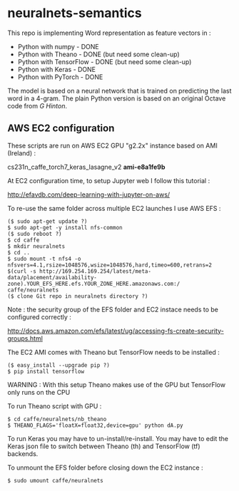 # neuralnets-semantics

This repo is implementing Word representation as feature vectors in :

* Python with numpy - DONE
* Python with Theano - DONE (but need some clean-up)
* Python with TensorFlow - DONE (but need some clean-up)
* Python with Keras - DONE
* Python with PyTorch - DONE


The model is based on a neural network that is trained on predicting the last word in a 4-gram.
The plain Python version is based on an original Octave code from *G Hinton*.



## AWS EC2 configuration

These scripts are run on AWS EC2 GPU "g2.2x" instance based on AMI (Ireland) :
    
cs231n_caffe_torch7_keras_lasagne_v2 **ami-e8a1fe9b**
    
At EC2 configuration time, to setup Jupyter web I follow this tutorial :
    
http://efavdb.com/deep-learning-with-jupyter-on-aws/
    
To re-use the same folder across multiple EC2 launches I use AWS EFS :
```
($ sudo apt-get update ?)
$ sudo apt-get -y install nfs-common
($ sudo reboot ?)
$ cd caffe
$ mkdir neuralnets
$ cd ..
$ sudo mount -t nfs4 -o nfsvers=4.1,rsize=1048576,wsize=1048576,hard,timeo=600,retrans=2 $(curl -s http://169.254.169.254/latest/meta-data/placement/availability-zone).YOUR_EFS_HERE.efs.YOUR_ZONE_HERE.amazonaws.com:/ caffe/neuralnets
($ clone Git repo in neuralnets directory ?)
```
Note : the security group of the EFS folder and EC2 instace needs to be configured correctly :

http://docs.aws.amazon.com/efs/latest/ug/accessing-fs-create-security-groups.html


The EC2 AMI comes with Theano but TensorFlow needs to be installed :
```
($ easy_install --upgrade pip ?)
$ pip install tensorflow
```


WARNING : With this setup Theano makes use of the GPU but TensorFlow only runs on the CPU


To run Theano script with GPU :
```
$ cd caffe/neuralnets/nb_theano
$ THEANO_FLAGS='floatX=float32,device=gpu' python dA.py
```


To run Keras you may have to un-install/re-install.
You may have to edit the Keras json file to switch between Theano (th) and TensorFlow (tf) backends.


To unmount the EFS folder before closing down the EC2 instance :
```
$ sudo umount caffe/neuralnets
```
